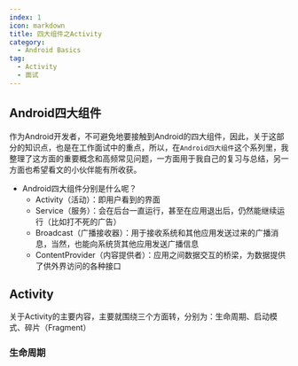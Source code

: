 ```yaml
---
index: 1
icon: markdown
title: 四大组件之Activity
category:
  - Android Basics
tag:
  - Activity
  - 面试
---
```


## Android四大组件

作为Android开发者，不可避免地要接触到Android的四大组件，因此，关于这部分的知识点，也是在工作面试中的重点，所以，在`Android四大组件`这个系列里，我整理了这方面的重要概念和高频常见问题，一方面用于我自己的复习与总结，另一方面也希望看文的小伙伴能有所收获。

- Android四大组件分别是什么呢？
  - Activity（活动）：即用户看到的界面
  - Service（服务）：会在后台一直运行，甚至在应用退出后，仍然能继续运行（比如打不死的广告）
  - Broadcast（广播接收器）：用于接收系统和其他应用发送过来的广播消息，当然，也能向系统货其他应用发送广播信息
  - ContentProvider（内容提供者）：应用之间数据交互的桥梁，为数据提供了供外界访问的各种接口

## Activity

关于Activity的主要内容，主要就围绕三个方面转，分别为：生命周期、启动模式、碎片（Fragment）

### 生命周期

